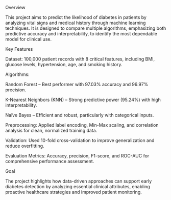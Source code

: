 Overview

This project aims to predict the likelihood of diabetes in patients by analyzing vital signs and medical history through machine learning techniques. It is designed to compare multiple algorithms, emphasizing both predictive accuracy and interpretability, to identify the most dependable model for clinical use.

Key Features

Dataset: 100,000 patient records with 8 critical features, including BMI, glucose levels, hypertension, age, and smoking history.

Algorithms:

Random Forest – Best performer with 97.03% accuracy and 96.97% precision.

K-Nearest Neighbors (KNN) – Strong predictive power (95.24%) with high interpretability.

Naïve Bayes – Efficient and robust, particularly with categorical inputs.

Preprocessing: Applied label encoding, Min-Max scaling, and correlation analysis for clean, normalized training data.

Validation: Used 10-fold cross-validation to improve generalization and reduce overfitting.

Evaluation Metrics: Accuracy, precision, F1-score, and ROC-AUC for comprehensive performance assessment.

Goal

The project highlights how data-driven approaches can support early diabetes detection by analyzing essential clinical attributes, enabling proactive healthcare strategies and improved patient monitoring.
